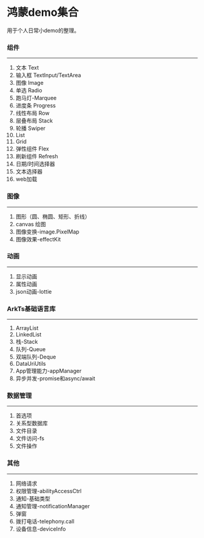 # 鸿蒙demo集合

用于个人日常小demo的整理。

### 组件
___
1. 文本 Text
2. 输入框 TextInput/TextArea
3. 图像 Image
4. 单选 Radio
5. 跑马灯-Marquee
6. 进度条 Progress
7. 线性布局 Row
8. 层叠布局 Stack
9. 轮播 Swiper
10. List
11. Grid
12. 弹性组件 Flex
13. 刷新组件 Refresh
14. 日期/时间选择器
15. 文本选择器
16. web加载


### 图像
_________
1. 图形（圆、椭圆、矩形、折线）
2. canvas 绘图
3. 图像变换-image.PixelMap
4. 图像效果-effectKit


### 动画
_________
1. 显示动画
2. 属性动画
3. json动画-lottie


### ArkTs基础语言库
_________
1. ArrayList
2. LinkedList
3. 栈-Stack
4. 队列-Queue
5. 双端队列-Deque
6. DataUriUtils
7. App管理能力-appManager
8. 异步并发-promise和async/await


### 数据管理
_________
1. 首选项
2. 关系型数据库
3. 文件目录
4. 文件访问-fs
5. 文件操作


### 其他
_________
1. 网络请求
2. 权限管理-abilityAccessCtrl
3. 通知-基础类型
4. 通知管理-notificationManager
5. 弹窗
6. 拨打电话-telephony.call
7. 设备信息-deviceInfo